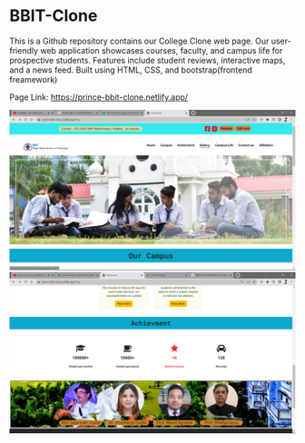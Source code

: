 # BBIT-Clone
This is a Github repository  contains our College Clone web page. 
Our user-friendly web application showcases courses, faculty, and campus life for prospective students. 
Features include student reviews, interactive maps, and a news feed. Built using   HTML, CSS, and bootstrap(frontend freamework)

Page Link: https://prince-bbit-clone.netlify.app/

<img src="Images/img-sc.png" alt="ScreeShot">
<br>

<img src="Images/img-sc1.png" alt="ScreeShot">

